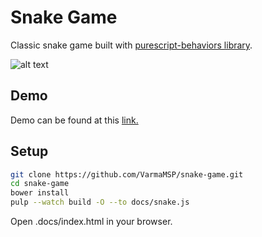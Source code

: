 # Snake Game
 Classic snake game built with [purescript-behaviors library](https://github.com/paf31/purescript-behaviors).

![alt text](https://raw.githubusercontent.com/VarmaMSP/snake-game/master/gameplay.gif "Screenshot")

## Demo
 Demo can be found at this [link.](https://varmamsp.github.io/snake-game/)

## Setup
```sh
git clone https://github.com/VarmaMSP/snake-game.git
cd snake-game
bower install
pulp --watch build -O --to docs/snake.js
```
Open .docs/index.html in your browser.
